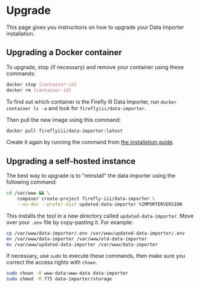 # Upgrade

This page gives you instructions on how to upgrade your Data Importer installation.

## Upgrading a Docker container

To upgrade, stop (if necessary) and remove your container using these commands:

```bash
docker stop [container-id]
docker rm [container-id]
```

To find out which container is the Firefly III Data Importer, run `docker container ls -a` and look for `fireflyiii/data-importer`.

Then pull the new image using this command:

```bash
docker pull fireflyiii/data-importer:latest
```

Create it again by running the command from [the installation guide](docker.md).

## Upgrading a self-hosted instance

The best way to upgrade is to "reinstall" the data importer using the following command:

```bash
cd /var/www && \
    composer create-project firefly-iii/data-importer \
    --no-dev --prefer-dist updated-data-importer %IMPORTERVERSION
```

This installs the tool in a new directory called `updated-data-importer`. Move over your `.env` file by copy-pasting it. For example:

```bash
cp /var/www/data-importer/.env /var/www/updated-data-importer/.env
mv /var/www/data-importer /var/www/old-data-importer
mv /var/www/updated-data-importer /var/www/data-importer
```

If necessary, use `sudo` to execute these commands, then make sure you correct the access rights with `chown`.

```bash   
sudo chown -R www-data:www-data data-importer
sudo chmod -R 775 data-importer/storage
```
